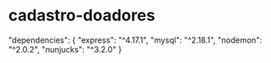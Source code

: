 # cadastro-doadores


  "dependencies": {
    "express": "^4.17.1",
    "mysql": "^2.18.1",
    "nodemon": "^2.0.2",
    "nunjucks": "^3.2.0"
  }
